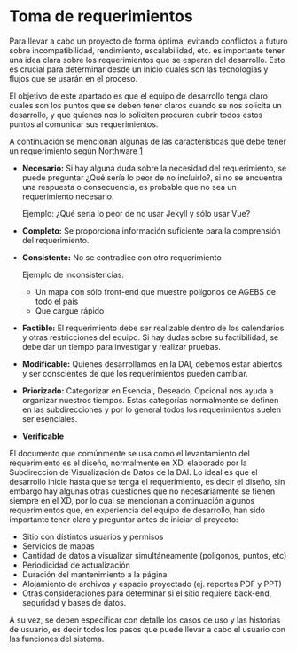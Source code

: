 # Toma de requerimientos

Para llevar a cabo un proyecto de forma óptima, evitando conflictos a futuro sobre incompatibilidad, rendimiento, escalabilidad, etc. es importante tener una idea clara sobre los requerimientos que se esperan del desarrollo. Esto es crucial para determinar desde un inicio cuales son las tecnologías y flujos que se usarán en el proceso.

El objetivo de este apartado es que el equipo de desarrollo tenga claro cuales son los puntos que se deben tener claros cuando se nos solicita un desarrollo, y que quienes nos lo soliciten procuren cubrir todos estos puntos al comunicar sus requerimientos.

A continuación se mencionan algunas de las características que debe tener un requerimiento según Northware [1](https://www.northware.mx/2012/01/15/tecnicas_efectivas_toma_requerimientos/)

* **Necesario:** Si hay alguna duda sobre la necesidad del requerimiento, se puede preguntar ¿Qué sería lo peor de no incluirlo?, si no se encuentra una respuesta o consecuencia, es probable que no sea un requerimiento necesario. 

	Ejemplo: ¿Qué sería lo peor de no usar Jekyll y sólo usar Vue?

* **Completo:** Se proporciona información suficiente para la comprensión del requerimiento.

* **Consistente:** No se contradice con otro requerimiento
	
	Ejemplo de inconsistencias:
	* Un mapa con sólo front-end que muestre polígonos de AGEBS de todo el país
	* Que cargue rápido

* **Factible:** El requerimiento debe ser realizable dentro de los calendarios y otras restricciones del equipo. Si hay dudas sobre su factibilidad, se debe dar un tiempo para investigar y realizar pruebas.

* **Modificable:** Quienes desarrollamos en la DAI, debemos estar abiertos y ser conscientes de que los requerimientos pueden cambiar.

* **Priorizado:** Categorizar en Esencial, Deseado, Opcional nos ayuda a organizar nuestros tiempos. Estas categorías normalmente se definen en las subdirecciones y por lo general todos los requerimientos suelen ser esenciales.

* **Verificable**


El documento que comúnmente se usa como el levantamiento del requerimiento es el diseño, normalmente en XD, elaborado por la Subdirección de Visualización de Datos de la DAI. Lo ideal es que el desarrollo inicie hasta que se tenga el requerimiento, es decir el diseño, sin embargo hay algunas otras cuestiones que no necesariamente se tienen siempre en el XD, por lo cual se mencionan a continuación algunos requerimientos que, en experiencia del equipo de desarrollo, han sido importante tener claro y preguntar antes de iniciar el proyecto:

* Sitio con distintos usuarios y permisos
* Servicios de mapas
* Cantidad de datos a visualizar  simultáneamente (polígonos, puntos, etc)
* Periodicidad de actualización
* Duración del mantenimiento a la página
* Alojamiento de archivos y espacio proyectado (ej. reportes PDF y PPT)
* Otras consideraciones para determinar si el sitio requiere back-end, seguridad y bases de datos.

A su vez, se deben especificar con detalle los casos de uso y las historias de usuario, es decir todos los pasos que puede llevar a cabo el usuario con las funciones del sistema.